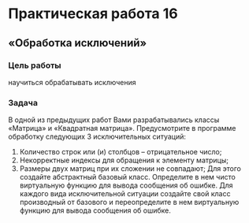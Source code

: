 # Практическая работа 16

## «Обработка исключений»
 
### Цель работы
научиться обрабатывать исключения
### Задача
В одной из предыдущих работ Вами разрабатывались классы «Матрица» и «Квадратная матрица». Предусмотрите в программе обработку следующих 3 исключительных ситуаций:
1. Количество строк или (и) столбцов – отрицательное число;
2. Некорректные индексы для обращения к элементу матрицы;
3. Размеры двух матриц при их сложении не совпадают;
Для этого создайте абстрактный базовый класс. Определите в нем чисто виртуальную функцию для вывода сообщения об ошибке.  Для каждого вида исключительной ситуации создайте свой класс производный от базового и переопределите в нем виртуальную функцию для вывода сообщения об ошибке. 

